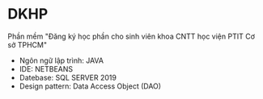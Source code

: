 # DKHP
Phần mềm "Đăng ký học phần cho sinh viên khoa CNTT học viện PTIT Cơ sở TPHCM"
- Ngôn ngữ lập trình: JAVA
- IDE: NETBEANS
- Datebase: SQL SERVER 2019
- Design pattern: Data Access Object (DAO)
